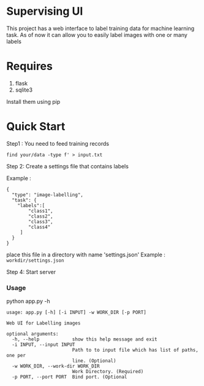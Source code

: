 # Supervising UI

This project has a web interface to label training data for machine learning task.
As of now it can allow you to easily label images with one or many labels


# Requires

1. flask
2. sqlite3

Install them using pip

# Quick Start

Step1 : You need to feed training records

`find your/data -type f' > input.txt`

Step 2: Create a settings file that contains labels

Example :

```
{
  "type": "image-labelling",
  "task": {
	"labels":[
		"class1",
		"class2",
		"class3",
		"class4"
	 ]
  }
}
```
place this file in a directory with name 'settings.json'
Example : `workdir/settings.json`

Step 4: Start server

### Usage
python app.py -h
```
usage: app.py [-h] [-i INPUT] -w WORK_DIR [-p PORT]

Web UI for Labelling images

optional arguments:
  -h, --help            show this help message and exit
  -i INPUT, --input INPUT
                        Path to to input file which has list of paths, one per
                        line. (Optional)
  -w WORK_DIR, --work-dir WORK_DIR
                        Work Directory. (Required)
  -p PORT, --port PORT  Bind port. (Optional
```
